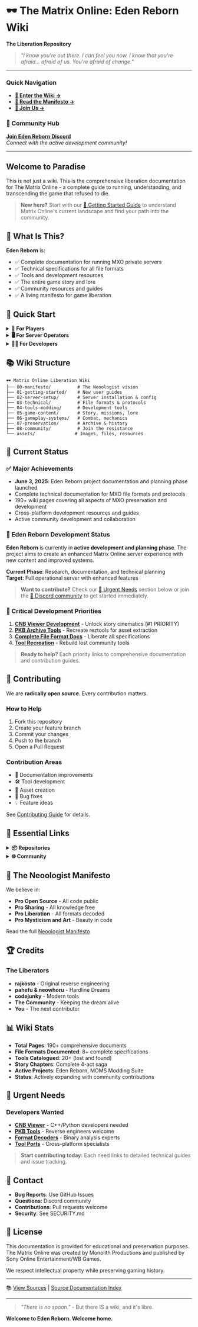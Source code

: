 # 🕶️ The Matrix Online: Eden Reborn Wiki
**The Liberation Repository**

> *"I know you're out there. I can feel you now. I know that you're afraid... afraid of us. You're afraid of change."*

---

### Quick Navigation
- **[📖 Enter the Wiki →](index.md)**
- **[📜 Read the Manifesto →](00-manifesto/neoologist-manifesto.md)**  
- **[🤝 Join Us →](08-community/join-the-resistance.md)**

### 💬 Community Hub
**[Join Eden Reborn Discord](https://discord.gg/3QXTAGB9)**  
*Connect with the active development community!*

---

## Welcome to Paradise

This is not just a wiki. This is the comprehensive liberation documentation for The Matrix Online - a complete guide to running, understanding, and transcending the game that refused to die.

> **New here?** Start with our [📖 Getting Started Guide](01-getting-started/index.md) to understand Matrix Online's current landscape and find your path into the community.

## 🌟 What Is This?

**Eden Reborn** is:
- ✅ Complete documentation for running MXO private servers
- ✅ Technical specifications for all file formats
- ✅ Tools and development resources
- ✅ The entire game story and lore
- ✅ Community resources and guides
- ✅ A living manifesto for game liberation

## 🚀 Quick Start

<details>
<summary><strong>👥 For Players</strong></summary>

**Start here:** [Getting Started Guide](01-getting-started/index.md)
- Learn about Matrix Online history and current projects
- Explore available private servers  
- Understand different emulation options
- Join the community and contribute to development
</details>

<details>
<summary><strong>🖥️ For Server Operators</strong></summary>

**Start here:** [Server Setup](02-server-setup/index.md)
- Choose between MXOEmu or Hardline Dreams
- Follow step-by-step setup guides
- Configure your world
- Welcome your community
</details>

<details>
<summary><strong>👨‍💻 For Developers</strong></summary>

**Start here:** [Technical Documentation](03-technical/index.md)
- File format specifications
- Network protocols
- Tool development guides
- Contributing guidelines

**Priority Projects:**
- [CNB Viewer Development](04-tools-modding/cnb-viewer-development.md) - #1 PRIORITY
- [PKB Archive Tools](03-technical/pkb-archives.md) - Asset extraction
- [MOMS Modding Suite](04-tools-modding/moms-matrix-online-modding-suite.md) - Active project
</details>

## 📚 Wiki Structure

```
🕶️ Matrix Online Liberation Wiki
├── 00-manifesto/          # The Neoologist vision
├── 01-getting-started/    # New user guides
├── 02-server-setup/       # Server installation & config
├── 03-technical/          # File formats & protocols
├── 04-tools-modding/      # Development tools
├── 05-game-content/       # Story, missions, lore
├── 06-gameplay-systems/   # Combat, mechanics
├── 07-preservation/       # Archive & history
├── 08-community/          # Join the resistance
└── assets/               # Images, files, resources
```

## 🎯 Current Status

### ✅ Major Achievements  
- **June 3, 2025**: Eden Reborn project documentation and planning phase launched
- Complete technical documentation for MXO file formats and protocols  
- 190+ wiki pages covering all aspects of MXO preservation and development
- Cross-platform development resources and guides
- Active community development and collaboration

### 🚧 Eden Reborn Development Status
**Eden Reborn** is currently in **active development and planning phase**. The project aims to create an enhanced Matrix Online server experience with new content and improved systems.

**Current Phase**: Research, documentation, and technical planning  
**Target**: Full operational server with enhanced features

> **Want to contribute?** Check our [🚨 Urgent Needs](#🚨-urgent-needs) section below or join the [💬 Discord community](https://discord.gg/3QXTAGB9) to get started immediately.

### 🔴 Critical Development Priorities
1. **[CNB Viewer Development](04-tools-modding/cnb-viewer-development.md)** - Unlock story cinematics (#1 PRIORITY)
2. **[PKB Archive Tools](03-technical/pkb-archives.md)** - Recreate reztools for asset extraction  
3. **[Complete File Format Docs](03-technical/index.md)** - Liberate all specifications
4. **[Tool Recreation](04-tools-modding/lost-tools-archive.md)** - Rebuild lost community tools

> **Ready to help?** Each priority links to comprehensive documentation and contribution guides.

## 🤝 Contributing

We are **radically open source**. Every contribution matters.

### How to Help
1. Fork this repository
2. Create your feature branch
3. Commit your changes
4. Push to the branch
5. Open a Pull Request

### Contribution Areas
- 📝 Documentation improvements
- 🛠️ Tool development
- 🎨 Asset creation
- 🐛 Bug fixes
- 💡 Feature ideas

See [Contributing Guide](08-community/contribute.md) for details.

## 🔗 Essential Links

<details>
<summary><strong>📦 Repositories</strong></summary>

- [MXO HD Enhanced Server](https://github.com/hdneo/mxo-hd)
- [Cortana World Parser](https://github.com/hdneo/cortana-python)
- [Original MXOEmu](https://github.com/rajkosto/mxoemu)
</details>

<details>
<summary><strong>🌐 Community</strong></summary>

- **Discord**: [Join Eden Reborn Discord](https://discord.gg/3QXTAGB9)
- **Forums**: Community-run (ask in Discord)
- **Reddit**: r/MatrixOnline
</details>

## 📖 The Neoologist Manifesto

We believe in:
- **Pro Open Source** - All code public
- **Pro Sharing** - All knowledge free
- **Pro Liberation** - All formats decoded
- **Pro Mysticism and Art** - Beauty in code

Read the full [Neoologist Manifesto](00-manifesto/neoologist-manifesto.md)

## 🏆 Credits

### The Liberators
- **rajkosto** - Original reverse engineering
- **pahefu & neowhoru** - Hardline Dreams
- **codejunky** - Modern tools
- **The Community** - Keeping the dream alive
- **You** - The next contributor

## 📊 Wiki Stats

- **Total Pages**: 190+ comprehensive documents
- **File Formats Documented**: 8+ complete specifications  
- **Tools Catalogued**: 20+ (lost and found)
- **Story Chapters**: Complete 4-act saga
- **Active Projects**: Eden Reborn, MOMS Modding Suite
- **Status**: Actively expanding with community contributions

## 🚨 Urgent Needs

### Developers Wanted
- **[CNB Viewer](04-tools-modding/cnb-viewer-development.md)** - C++/Python developers needed
- **[PKB Tools](03-technical/pkb-archives.md)** - Reverse engineers welcome
- **[Format Decoders](03-technical/index.md)** - Binary analysis experts
- **[Tool Ports](04-tools-modding/tool-development-guide.md)** - Cross-platform specialists

> **Start contributing today:** Each need links to detailed technical guides and issue tracking.

## 💬 Contact

- **Bug Reports**: Use GitHub Issues
- **Questions**: Discord community
- **Contributions**: Pull requests welcome
- **Security**: See SECURITY.md

## 📜 License

This documentation is provided for educational and preservation purposes. The Matrix Online was created by Monolith Productions and published by Sony Online Entertainment/WB Games.

We respect intellectual property while preserving gaming history.

---

📚 [View Sources](sources/README-sources.md) | [Source Documentation Index](sources/index.md)

---

> *"There is no spoon."* - But there IS a wiki, and it's libre.

**Welcome to Eden Reborn. Welcome home.**